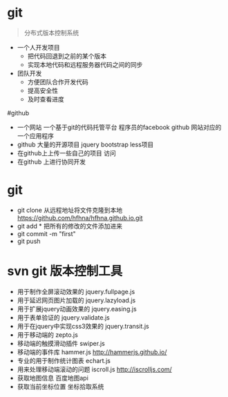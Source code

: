 # git
  > 分布式版本控制系统
  * 一个人开发项目
    * 把代码回退到之前的某个版本
    * 实现本地代码和远程服务器代码之间的同步
  * 团队开发
    * 方便团队合作开发代码
    * 提高安全性
    * 及时查看进度

#github
  * 一个网站 一个基于git的代码托管平台  程序员的facebook
    github  网站对应的一个应用程序
  * github  大量的开源项目   jquery   bootstrap  less项目
  * 在github上上传一些自己的项目 访问
  * 在github 上进行协同开发

# git
  * git clone 从远程地址将文件克隆到本地
  https://github.com/hfhna/hfhna.github.io.git
  * git add * 把所有的修改的文件添加进来
  * git commit -m  "first"
  * git push
# svn git 版本控制工具


* 用于制作全屏滚动效果的 jquery.fullpage.js
* 用于延迟网页图片加载的 jquery.lazyload.js
* 用于扩展jquery动画效果的 jquery.easing.js
* 用于表单验证的 jquery.validate.js
* 用于在jquery中实现css3效果的 jquery.transit.js
* 用于移动端的 zepto.js
* 移动端的触摸滑动插件 swiper.js
* 移动端的事件库 hammer.js   http://hammerjs.github.io/
* 专业的用于制作统计图表 echart.js
* 用来处理移动端滚动的问题 iscroll.js  http://iscrolljs.com/
* 获取地图信息 百度地图api
* 获取当前坐标位置 坐标拾取系统